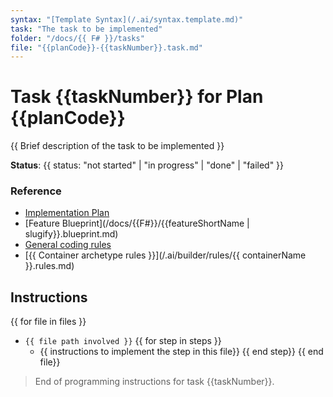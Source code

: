 ```yaml
---
syntax: "[Template Syntax](/.ai/syntax.template.md)"
task: "The task to be implemented"
folder: "/docs/{{ F# }}/tasks"
file: "{{planCode}}-{{taskNumber}}.task.md"
---
```


# Task {{taskNumber}} for Plan {{planCode}}

{{ Brief description of the task to be implemented }}

**Status**: {{ status: "not started" | "in progress" | "done" | "failed" }}

### Reference

- [Implementation Plan](/docs/{{F#}}/{{planCode}}.plan.md)
- [Feature Blueprint](/docs/{{F#}}/{{featureShortName | slugify}}.blueprint.md)
- [General coding rules](/.ai/builder/rules/code.rules.md)
- [{{ Container archetype rules }}](/.ai/builder/rules/{{ containerName }}.rules.md)

## Instructions

<!-- 
  Think in the detailed steps to implement the task including 
    - folder, file names, and any other relevant information.
  Choose the simplest way to implement the task.
  Write only the most relevant information to implement the task.
  Group the steps by file, and sort them in a way that makes sense.
-->

{{ for file in files }}
  - `{{ file path involved }}`
  {{ for step in steps }}
    - {{ instructions to implement the step in this file}}
  {{ end step}}
{{ end file}}

> End of programming instructions for task {{taskNumber}}.
